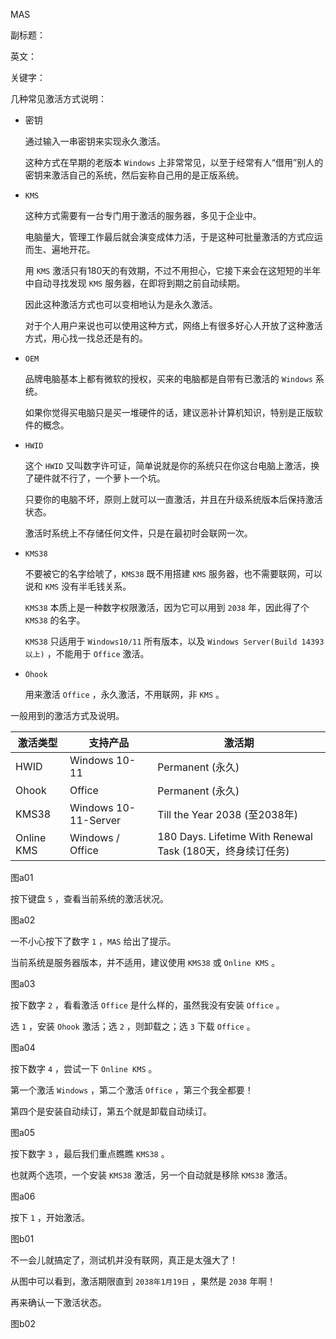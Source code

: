 MAS

副标题：

英文：

关键字：







几种常见激活方式说明：



* 密钥

  通过输入一串密钥来实现永久激活。

  这种方式在早期的老版本 `Windows` 上非常常见，以至于经常有人“借用”别人的密钥来激活自己的系统，然后妄称自己用的是正版系统。

  

* `KMS`

  这种方式需要有一台专门用于激活的服务器，多见于企业中。

  电脑量大，管理工作最后就会演变成体力活，于是这种可批量激活的方式应运而生、遍地开花。

  用 `KMS` 激活只有180天的有效期，不过不用担心，它接下来会在这短短的半年中自动寻找发现 `KMS` 服务器，在即将到期之前自动续期。

  因此这种激活方式也可以变相地认为是永久激活。

  对于个人用户来说也可以使用这种方式，网络上有很多好心人开放了这种激活方式，用心找一找总还是有的。

  

* `OEM`

  品牌电脑基本上都有微软的授权，买来的电脑都是自带有已激活的 `Windows` 系统。

  如果你觉得买电脑只是买一堆硬件的话，建议恶补计算机知识，特别是正版软件的概念。

  

* `HWID`

  这个 `HWID` 又叫数字许可证，简单说就是你的系统只在你这台电脑上激活，换了硬件就不行了，一个萝卜一个坑。

  只要你的电脑不坏，原则上就可以一直激活，并且在升级系统版本后保持激活状态。

  激活时系统上不存储任何文件，只是在最初时会联网一次。

  

* `KMS38`

  不要被它的名字给唬了，`KMS38` 既不用搭建 `KMS` 服务器，也不需要联网，可以说和 `KMS` 没有半毛钱关系。

  `KMS38` 本质上是一种数字权限激活，因为它可以用到 `2038` 年，因此得了个 `KMS38` 的名字。

  `KMS38` 只适用于 `Windows10/11` 所有版本，以及 `Windows Server(Build 14393以上)` ，不能用于 `Office` 激活。

  

* `Ohook`

  用来激活 `Office` ，永久激活，不用联网，非 `KMS` 。







一般用到的激活方式及说明。

| 激活类型   | 支持产品             | 激活期                                                     |
| ---------- | -------------------- | ---------------------------------------------------------- |
| HWID       | Windows 10-11        | Permanent (永久)                                           |
| Ohook      | Office               | Permanent (永久)                                           |
| KMS38      | Windows 10-11-Server | Till the Year 2038 (至2038年)                              |
| Online KMS | Windows / Office     | 180 Days. Lifetime With Renewal Task (180天，终身续订任务) |

图a01





按下键盘 `5` ，查看当前系统的激活状况。

图a02



一不小心按下了数字 `1` ，`MAS` 给出了提示。

当前系统是服务器版本，并不适用，建议使用 `KMS38` 或 `Online KMS` 。

图a03



按下数字 `2` ，看看激活 `Office` 是什么样的，虽然我没有安装 `Office` 。

选 `1` ，安装 `Ohook` 激活；选 `2` ，则卸载之；选 `3` 下载 `Office` 。

图a04







按下数字 `4` ，尝试一下 `Online KMS` 。

第一个激活 `Windows` ，第二个激活 `Office` ，第三个我全都要！

第四个是安装自动续订，第五个就是卸载自动续订。

图a05





按下数字 `3` ，最后我们重点瞧瞧 `KMS38` 。

也就两个选项，一个安装 `KMS38` 激活，另一个自动就是移除 `KMS38` 激活。

图a06



按下 `1` ，开始激活。

图b01





不一会儿就搞定了，测试机并没有联网，真正是太强大了！

从图中可以看到，激活期限直到 `2038年1月19日` ，果然是 `2038` 年啊！

再来确认一下激活状态。

图b02



